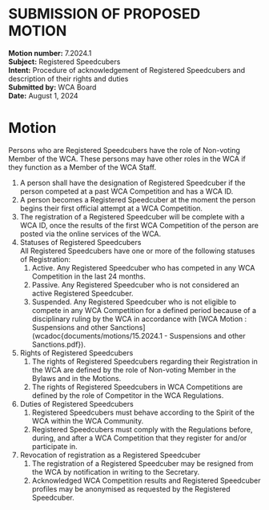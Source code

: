 # SUBMISSION OF PROPOSED MOTION

**Motion number:** 7.2024.1  
**Subject:** Registered Speedcubers  
**Intent:** Procedure of acknowledgement of Registered Speedcubers and description of their rights and duties  
**Submitted by:** WCA Board  
**Date:** August 1, 2024  

# Motion

Persons who are Registered Speedcubers have the role of Non-voting Member of the WCA. These persons may have other roles in the WCA if they function as a Member of the WCA Staff.

1. A person shall have the designation of Registered Speedcuber if the person competed at a past WCA Competition and has a WCA ID.
2. A person becomes a Registered Speedcuber at the moment the person begins their first official attempt at a WCA Competition.
3. The registration of a Registered Speedcuber will be complete with a WCA ID, once the results of the first WCA Competition of the person are posted via the online services of the WCA.
4. Statuses of Registered Speedcubers <br> All Registered Speedcubers have one or more of the following statuses of Registration:
   1. Active. Any Registered Speedcuber who has competed in any WCA Competition in the last 24 months.
   2. Passive. Any Registered Speedcuber who is not considered an active Registered Speedcuber.
   3. Suspended. Any Registered Speedcuber who is not eligible to compete in any WCA Competition for a defined period because of a disciplinary ruling by the WCA in accordance with [WCA Motion : Suspensions and other Sanctions](wcadoc{documents/motions/15.2024.1 - Suspensions and other Sanctions.pdf}).
5. Rights of Registered Speedcubers
   1. The rights of Registered Speedcubers regarding their Registration in the WCA are defined by the role of Non-voting Member in the Bylaws and in the Motions.
   2. The rights of Registered Speedcubers in WCA Competitions are defined by the role of Competitor in the WCA Regulations.
6. Duties of Registered Speedcubers
   1. Registered Speedcubers must behave according to the Spirit of the WCA within the WCA Community.
   2. Registered Speedcubers must comply with the Regulations before, during, and after a WCA Competition that they register for and/or participate in.
7. Revocation of registration as a Registered Speedcuber
   1. The registration of a Registered Speedcuber may be resigned from the WCA by notification in writing to the Secretary.
   2. Acknowledged WCA Competition results and Registered Speedcuber profiles may be anonymised as requested by the Registered Speedcuber.
